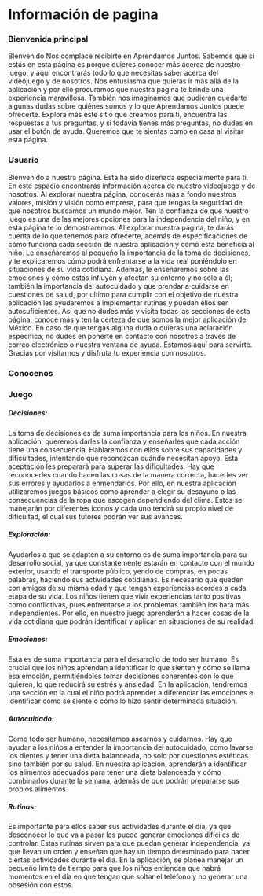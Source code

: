 # Información de pagina
### Bienvenida principal 
Bienvenido
Nos complace recibirte en Aprendamos Juntos. Sabemos que si estás en esta página es porque quieres conocer más acerca de nuestro juego, y aquí encontrarás todo lo que necesitas saber acerca del videojuego y de nosotros. Nos entusiasma que quieras ir más allá de la aplicación y por ello procuramos que nuestra página te brinde una experiencia maravillosa.
También nos imaginamos que pudieran quedarte algunas dudas sobre quiénes somos y lo que Aprendamos Juntos puede ofrecerte. Explora más este sitio que creamos para ti, encuentra las respuestas a tus preguntas, y si todavía tienes más preguntas, no dudes en usar el botón de ayuda.
Queremos que te sientas como en casa al visitar esta página.
### Usuario 
Bienvenido a nuestra página. Esta ha sido diseñada especialmente para ti. En este espacio encontrarás información acerca de nuestro videojuego y de nosotros.
Al explorar nuestra página, conocerás más a fondo nuestros valores, misión y visión como empresa, para que tengas la seguridad de que nosotros buscamos un mundo mejor.
Ten la confianza de que nuestro juego es una de las mejores opciones para la independencia del niño, y en esta página te lo demostraremos. Al explorar nuestra página, te darás cuenta de lo que tenemos para ofrecerte, además de especificaciones de cómo funciona cada sección de nuestra aplicación y cómo esta beneficia al niño.
Le enseñaremos al pequeño la importancia de la toma de decisiones, y te explicaremos cómo podrá enfrentarse a la vida real poniéndolo en situaciones de su vida cotidiana. Además, le enseñaremos sobre las emociones y cómo estas influyen y afectan su entorno y no solo a él; también la importancia del autocuidado y que prendar a cuidarse en cuestiones de salud, por ultimo para cumplir con el objetivo de nuestra aplicación les ayudaremos a implementar rutinas y puedan ellos ser autosuficientes.
Así que no dudes más y visita todas las secciones de esta página, conoce más y ten la certeza de que somos la mejor aplicación de México.
En caso de que tengas alguna duda o quieras una aclaración específica, no dudes en ponerte en contacto con nosotros a través de correo electrónico o nuestra ventana de ayuda. Estamos aquí para servirte.
Gracias por visitarnos y disfruta tu experiencia con nosotros.
###  Conocenos
### Juego 
##### Decisiones:
La toma de decisiones es de suma importancia para los niños. En nuestra aplicación, queremos darles la confianza y enseñarles 
que cada acción tiene una consecuencia. Hablaremos con ellos sobre sus capacidades y dificultades, intentando que reconozcan 
cuándo necesitan apoyo. Esta aceptación les preparará para superar las dificultades. Hay que reconocerles cuando hacen las 
cosas de la manera correcta, hacerles ver sus errores y ayudarlos a enmendarlos. Por ello, en nuestra aplicación utilizaremos
juegos básicos como aprender a elegir su desayuno o las consecuencias de la ropa que escogen dependiendo del clima. 
Estos se manejarán por diferentes iconos y cada uno tendrá su propio nivel de dificultad, el cual sus tutores podrán ver sus 
avances.

#####  Exploración:
Ayudarlos a que se adapten a su entorno es de suma importancia para su desarrollo social, ya que constantemente estarán en contacto con el mundo exterior, usando el transporte público, yendo de compras, en pocas palabras, haciendo sus actividades cotidianas. Es necesario que queden con amigos de su misma edad y que tengan experiencias acordes a cada etapa de su vida. Los niños tienen que vivir experiencias tanto positivas como conflictivas, pues enfrentarse a los problemas también los hará más independientes. Por ello, en nuestro juego aprenderán a hacer cosas de la vida cotidiana que podrán identificar y aplicar en situaciones de su realidad.

##### Emociones:
Esta es de suma importancia para el desarrollo de todo ser humano. Es crucial que los niños aprendan a identificar lo que sienten y cómo se llama esa emoción, permitiéndoles tomar decisiones coherentes con lo que quieren, lo que reducirá su estrés y ansiedad. En la aplicación, tendremos una sección en la cual el niño podrá aprender a diferenciar las emociones e identificar cómo se siente o cómo lo hizo sentir determinada situación.

##### Autocuidado:
Como todo ser humano, necesitamos asearnos y cuidarnos. Hay que ayudar a los niños a entender la importancia del autocuidado, como lavarse los dientes y tener una dieta balanceada, no solo por cuestiones estéticas sino también por su salud. En nuestra aplicación, aprenderán a identificar los alimentos adecuados para tener una dieta balanceada y cómo combinarlos durante la semana, además de que podrán prepararse sus propios alimentos.

##### Rutinas:
Es importante para ellos saber sus actividades durante el día, ya que desconocer lo que va a pasar les puede generar emociones difíciles de controlar. Estas rutinas sirven para que puedan generar independencia, ya que llevan un orden y enseñan que hay un tiempo determinado para hacer ciertas actividades durante el día. En la aplicación, se planea manejar un pequeño límite de tiempo para que los niños entiendan que habrá momentos en el día en que tengan que soltar el teléfono y no generar una obsesión con estos. 

